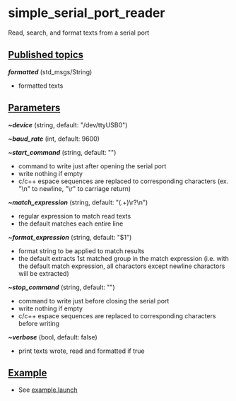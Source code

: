 # simple_serial_port_reader
Read, search, and format texts from a serial port

## <u>Published topics</u>
___formatted___ (std_msgs/String)
* formatted texts

## <u>Parameters</u>
___~device___ (string, default: "/dev/ttyUSB0")

___~baud_rate___ (int, default: 9600)

___~start_command___ (string, default: "")
* command to write just after opening the serial port
* write nothing if empty
* c/c++ espace sequences are replaced to corresponding characters (ex. "\n" to newline, "\r" to carriage return)

___~match_expression___ (string, default: "(.+)\r?\n")
* regular expression to match read texts
* the default matches each entire line

___~format_expression___ (string, default: "$1")
* format string to be applied to match results
* the default extracts 1st matched group in the match expression (i.e. with the default match expression, all charactors except newline charactors will be extracted)

___~stop_command___ (string, default: "")
* command to write just before closing the serial port
* write nothing if empty
* c/c++ espace sequences are replaced to corresponding characters before writing

___~verbose___ (bool, default: false)
* print texts wrote, read and formatted if true

## <u>Example</u>
* See [example.launch](launch/example.launch)